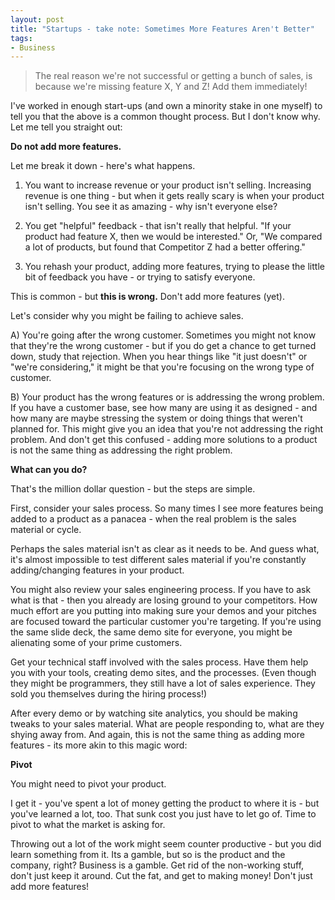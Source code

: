 ```yaml
---
layout: post
title: "Startups - take note: Sometimes More Features Aren't Better"
tags:
- Business
---
```

> The real reason we're not successful or getting a bunch of sales, is because we're missing feature X, Y and Z! Add them immediately!

I've worked in enough start-ups (and own a minority stake in one myself) to tell you that the above is a common thought process.  But I don't know why.  Let me tell you straight out:

**Do not add more features.**

Let me break it down - here's what happens.

1) You want to increase revenue or your product isn't selling.  Increasing revenue is one thing - but when it gets really scary is when your product isn't selling. You see it as amazing - why isn't everyone else?

2) You get "helpful" feedback - that isn't really that helpful.  "If your product had feature X, then we would be interested."  Or, "We compared a lot of products, but found that Competitor Z had a better offering."

3) You rehash your product, adding more features, trying to please the little bit of feedback you have - or trying to satisfy everyone.

This is common - but **this is wrong.** Don't add more features (yet).

Let's consider why you might be failing to achieve sales.  

A) You're going after the wrong customer.  Sometimes you might not know that they're the wrong customer - but if you do get a chance to get turned down, study that rejection.  When you hear things like "it just doesn't" or "we're considering," it might be that you're focusing on the wrong type of customer.

B) Your product has the wrong features or is addressing the wrong problem.  If you have a customer base, see how many are using it as designed - and how many are maybe stressing the system or doing things that weren't planned for.  This might give you an idea that you're not addressing the right problem.  And don't get this confused - adding more solutions to a product is not the same thing as addressing the right problem.

**What can you do?** 

That's the million dollar question - but the steps are simple.

First, consider your sales process.  So many times I see more features being added to a product as a panacea - when the real problem is the sales material or cycle.  

Perhaps the sales material isn't as clear as it needs to be.  And guess what, it's almost impossible to test different sales material if you're constantly adding/changing features in your product.

You might also review your sales engineering process.  If you have to ask what is that - then you already are losing ground to your competitors.  How much effort are you putting into making sure your demos  and your pitches are focused toward the particular customer you're targeting. If you're using the same slide deck, the same demo site for everyone, you might be alienating some of your prime customers.  

Get your technical staff involved with the sales process.  Have them help you with your tools, creating demo sites, and the processes.  (Even though they might be programmers, they still have a lot of sales experience.  They sold you themselves during the hiring process!)

After every demo or by watching site analytics, you should be making tweaks to your sales material.  What are people responding to, what are they shying away from.  And again, this is not the same thing as adding more features - its more akin to this magic word:

**Pivot**

You might need to pivot your product.

I get it - you've spent a lot of money getting the product to where it is - but you've learned a lot, too.  That sunk cost you just have to let go of.  Time to pivot to what the market is asking for.

Throwing out a lot of the work might seem counter productive - but you did learn something from it.  Its a gamble, but so is the product and the company, right? Business is a gamble.  Get rid of the non-working stuff, don't just keep it around.  Cut the fat, and get to making money! Don't just add more features!
